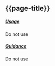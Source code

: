 ## {{page-title}}

<h5><ins>Usage</ins></h5>

<span class="mro-circle avoid" title="Do not use"></span> Do not use

<h5><ins>Guidance</ins></h5>

Do not use